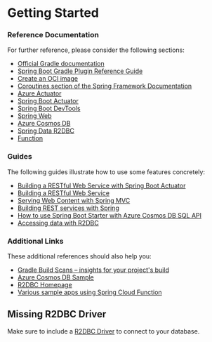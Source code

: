 # Getting Started

### Reference Documentation
For further reference, please consider the following sections:

* [Official Gradle documentation](https://docs.gradle.org)
* [Spring Boot Gradle Plugin Reference Guide](https://docs.spring.io/spring-boot/3.4.3/gradle-plugin)
* [Create an OCI image](https://docs.spring.io/spring-boot/3.4.3/gradle-plugin/packaging-oci-image.html)
* [Coroutines section of the Spring Framework Documentation](https://docs.spring.io/spring-framework/reference/6.2.3/languages/kotlin/coroutines.html)
* [Azure Actuator](https://aka.ms/spring/docs/actuator)
* [Spring Boot Actuator](https://docs.spring.io/spring-boot/3.4.3/reference/actuator/index.html)
* [Spring Boot DevTools](https://docs.spring.io/spring-boot/3.4.3/reference/using/devtools.html)
* [Spring Web](https://docs.spring.io/spring-boot/3.4.3/reference/web/servlet.html)
* [Azure Cosmos DB](https://microsoft.github.io/spring-cloud-azure/current/reference/html/index.html#spring-data-support)
* [Spring Data R2DBC](https://docs.spring.io/spring-boot/3.4.3/reference/data/sql.html#data.sql.r2dbc)
* [Function](https://docs.spring.io/spring-cloud-function/reference/)

### Guides
The following guides illustrate how to use some features concretely:

* [Building a RESTful Web Service with Spring Boot Actuator](https://spring.io/guides/gs/actuator-service/)
* [Building a RESTful Web Service](https://spring.io/guides/gs/rest-service/)
* [Serving Web Content with Spring MVC](https://spring.io/guides/gs/serving-web-content/)
* [Building REST services with Spring](https://spring.io/guides/tutorials/rest/)
* [How to use Spring Boot Starter with Azure Cosmos DB SQL API](https://aka.ms/spring/msdocs/cosmos)
* [Accessing data with R2DBC](https://spring.io/guides/gs/accessing-data-r2dbc/)

### Additional Links
These additional references should also help you:

* [Gradle Build Scans – insights for your project's build](https://scans.gradle.com#gradle)
* [Azure Cosmos DB Sample](https://aka.ms/spring/samples/latest/cosmos)
* [R2DBC Homepage](https://r2dbc.io)
* [Various sample apps using Spring Cloud Function](https://github.com/spring-cloud/spring-cloud-function/tree/main/spring-cloud-function-samples)

## Missing R2DBC Driver

Make sure to include a [R2DBC Driver](https://r2dbc.io/drivers/) to connect to your database.
